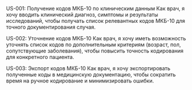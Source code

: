 US-001: Получение кодов МКБ-10 по клиническим данным
Как врач,
я хочу вводить клинический диагноз, симптомы и результаты исследований,
чтобы получать список релевантных кодов МКБ-10 для точного документирования случая.

US-002: Уточнение кодов МКБ-10
Как врач,
я хочу иметь возможность уточнять список кодов по дополнительным критериям (возраст, пол, сопутствующие заболевания),
чтобы повысить точность кодирования для конкретного пациента.

US-003: Экспорт кодов МКБ-10
Как врач,
я хочу экспортировать полученные коды в медицинскую документацию,
чтобы сократить время на ручное кодирование и минимизировать ошибки.